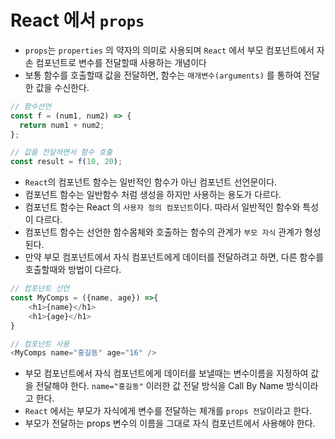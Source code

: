 # React 에서 `props`

- `props`는 `properties` 의 약자의 의미로 사용되며 `React` 에서 부모 컴포넌트에서 자손 컴포넌트로 변수를 전달할때 사용하는 개념이다
- 보통 함수를 호출할때 값을 전달하면, 함수는 `매개변수(arguments)` 를 통하여 전달한 값을 수신한다.

```javascript
// 함수선언
const f = (num1, num2) => {
  return num1 + num2;
};

// 값을 전달하면서 함수 호출
const result = f(10, 20);
```

- `React`의 컴포넌트 함수는 일반적인 함수가 아닌 컴포넌트 선언문이다.
- 컴포넌트 함수는 일반함수 처럼 생성을 하지만 사용하는 용도가 다르다.
- 컴포넌트 함수는 React 의 `사용자 정의 컴포넌트`이다. 따라서 일반적인 함수와 특성이 다르다.
- 컴포넌트 함수는 선언한 함수몸체와 호출하는 함수의 관계가 `부모 자식` 관계가 형성된다.
- 만약 부모 컴포넌트에서 자식 컴포넌트에게 데이터를 전달하려고 하면, 다른 함수를 호출할때와 방법이 다르다.

```javascript
// 컴포넌트 선언
const MyComps = ({name, age}) =>{
    <h1>{name}</h1>
    <h1>{age}</h1>
}

// 컴포넌트 사용
<MyComps name="홍길동" age="16" />
```

- 부모 컴포넌트에서 자식 컴포넌트에게 데이터를 보낼때는 변수이름을 지정하여 값을 전달해야 한다. `name="홍길동"` 이러한 값 전달 방식을 Call By Name 방식이라고 한다.
- `React` 에서는 부모가 자식에게 변수를 전달하는 체개를 `props 전달`이라고 한다.
- 부모가 전달하는 props 변수의 이름을 그대로 자식 컴포넌트에서 사용해야 한다.
